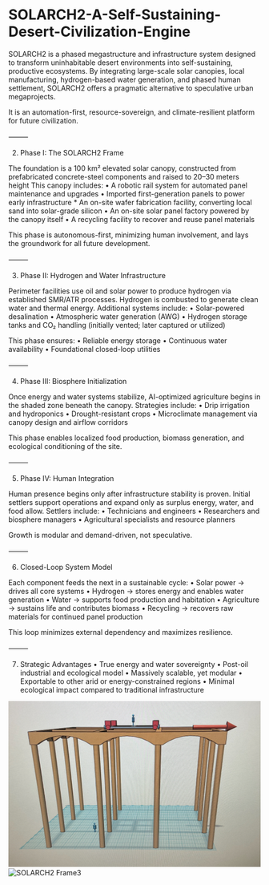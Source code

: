 # SOLARCH2-A-Self-Sustaining-Desert-Civilization-Engine
SOLARCH2 is a phased megastructure and infrastructure system designed to transform uninhabitable desert environments into self-sustaining, productive ecosystems. By integrating large-scale solar canopies, local manufacturing, hydrogen-based water generation, and phased human settlement, SOLARCH2 offers a pragmatic alternative to speculative urban megaprojects.

It is an automation-first, resource-sovereign, and climate-resilient platform for future civilization.

⸻

2. Phase I: The SOLARCH2 Frame

The foundation is a 100 km² elevated solar canopy, constructed from prefabricated concrete-steel components and raised to 20–30 meters height
This canopy includes:
	•	A robotic rail system for automated panel maintenance and upgrades
	•	Imported first-generation panels to power early infrastructure
	* 	An on-site wafer fabrication facility, converting local sand into solar-grade silicon
	•	An on-site solar panel factory powered by the canopy itself
	•	A recycling facility to recover and reuse panel materials

This phase is autonomous-first, minimizing human involvement, and lays the groundwork for all future development.

⸻

3. Phase II: Hydrogen and Water Infrastructure

Perimeter facilities use oil and solar power to produce hydrogen via established SMR/ATR processes. Hydrogen is combusted to generate clean water and thermal energy. Additional systems include:
	•	Solar-powered desalination
	•	Atmospheric water generation (AWG)
	•	Hydrogen storage tanks and CO₂ handling (initially vented; later captured or utilized)

This phase ensures:
	•	Reliable energy storage
	•	Continuous water availability
	•	Foundational closed-loop utilities

⸻

4. Phase III: Biosphere Initialization

Once energy and water systems stabilize, AI-optimized agriculture begins in the shaded zone beneath the canopy. Strategies include:
	•	Drip irrigation and hydroponics
	•	Drought-resistant crops
	•	Microclimate management via canopy design and airflow corridors

This phase enables localized food production, biomass generation, and ecological conditioning of the site.

⸻

5. Phase IV: Human Integration

Human presence begins only after infrastructure stability is proven. Initial settlers support operations and expand only as surplus energy, water, and food allow. Settlers include:
	•	Technicians and engineers
	•	Researchers and biosphere managers
	•	Agricultural specialists and resource planners

Growth is modular and demand-driven, not speculative.

⸻

6. Closed-Loop System Model

Each component feeds the next in a sustainable cycle:
	•	Solar power → drives all core systems
	•	Hydrogen → stores energy and enables water generation
	•	Water → supports food production and habitation
	•	Agriculture → sustains life and contributes biomass
	•	Recycling → recovers raw materials for continued panel production

This loop minimizes external dependency and maximizes resilience.

⸻

7. Strategic Advantages
	•	True energy and water sovereignty
	•	Post-oil industrial and ecological model
	•	Massively scalable, yet modular
	•	Exportable to other arid or energy-constrained regions
	•	Minimal ecological impact compared to traditional infrastructure

![SOLARCH2 Frame1](IMG_4684.jpeg)
![SOLARCH2 Frame3](IMG_72450889-ABD5-4F14-990F-CF846EA89062.jpeg)





